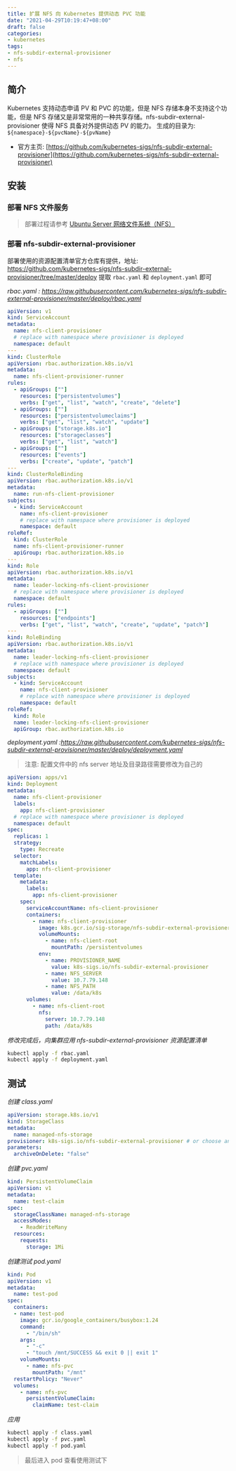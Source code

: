 ```yaml
---
title: 扩展 NFS 向 Kubernetes 提供动态 PVC 功能
date: "2021-04-29T10:19:47+08:00"
draft: false
categories:
- kubernetes
tags:
- nfs-subdir-external-provisioner
- nfs
---
```


## 简介

Kubernetes 支持动态申请 PV 和 PVC 的功能，但是 NFS 存储本身不支持这个功能，但是 NFS 存储又是非常常用的一种共享存储。nfs-subdir-external-provisioner 使得 NFS 具备对外提供动态 PV 的能力。 生成的目录为: `${namespace}-${pvcName}-${pvName}`

- 官方主页: [https://github.com/kubernetes-sigs/nfs-subdir-external-provisioner](https://github.com/kubernetes-sigs/nfs-subdir-external-provisioner)

## 安装

### 部署 NFS 文件服务

> 部署过程请参考 [Ubuntu Server 网络文件系统（NFS）](/posts/ubuntu-nfs/)

### 部署 nfs-subdir-external-provisioner

部署使用的资源配置清单官方仓库有提供，地址: https://github.com/kubernetes-sigs/nfs-subdir-external-provisioner/tree/master/deploy
提取 `rbac.yaml` 和 `deployment.yaml` 即可

*rbac.yaml : https://raw.githubusercontent.com/kubernetes-sigs/nfs-subdir-external-provisioner/master/deploy/rbac.yaml*

```yaml
apiVersion: v1
kind: ServiceAccount
metadata:
  name: nfs-client-provisioner
  # replace with namespace where provisioner is deployed
  namespace: default
---
kind: ClusterRole
apiVersion: rbac.authorization.k8s.io/v1
metadata:
  name: nfs-client-provisioner-runner
rules:
  - apiGroups: [""]
    resources: ["persistentvolumes"]
    verbs: ["get", "list", "watch", "create", "delete"]
  - apiGroups: [""]
    resources: ["persistentvolumeclaims"]
    verbs: ["get", "list", "watch", "update"]
  - apiGroups: ["storage.k8s.io"]
    resources: ["storageclasses"]
    verbs: ["get", "list", "watch"]
  - apiGroups: [""]
    resources: ["events"]
    verbs: ["create", "update", "patch"]
---
kind: ClusterRoleBinding
apiVersion: rbac.authorization.k8s.io/v1
metadata:
  name: run-nfs-client-provisioner
subjects:
  - kind: ServiceAccount
    name: nfs-client-provisioner
    # replace with namespace where provisioner is deployed
    namespace: default
roleRef:
  kind: ClusterRole
  name: nfs-client-provisioner-runner
  apiGroup: rbac.authorization.k8s.io
---
kind: Role
apiVersion: rbac.authorization.k8s.io/v1
metadata:
  name: leader-locking-nfs-client-provisioner
  # replace with namespace where provisioner is deployed
  namespace: default
rules:
  - apiGroups: [""]
    resources: ["endpoints"]
    verbs: ["get", "list", "watch", "create", "update", "patch"]
---
kind: RoleBinding
apiVersion: rbac.authorization.k8s.io/v1
metadata:
  name: leader-locking-nfs-client-provisioner
  # replace with namespace where provisioner is deployed
  namespace: default
subjects:
  - kind: ServiceAccount
    name: nfs-client-provisioner
    # replace with namespace where provisioner is deployed
    namespace: default
roleRef:
  kind: Role
  name: leader-locking-nfs-client-provisioner
  apiGroup: rbac.authorization.k8s.io
```

*deployment.yaml :https://raw.githubusercontent.com/kubernetes-sigs/nfs-subdir-external-provisioner/master/deploy/deployment.yaml*

> 注意: 配置文件中的 nfs server 地址及目录路径需要修改为自己的

```yaml
apiVersion: apps/v1
kind: Deployment
metadata:
  name: nfs-client-provisioner
  labels:
    app: nfs-client-provisioner
  # replace with namespace where provisioner is deployed
  namespace: default
spec:
  replicas: 1
  strategy:
    type: Recreate
  selector:
    matchLabels:
      app: nfs-client-provisioner
  template:
    metadata:
      labels:
        app: nfs-client-provisioner
    spec:
      serviceAccountName: nfs-client-provisioner
      containers:
        - name: nfs-client-provisioner
          image: k8s.gcr.io/sig-storage/nfs-subdir-external-provisioner:v4.0.2
          volumeMounts:
            - name: nfs-client-root
              mountPath: /persistentvolumes
          env:
            - name: PROVISIONER_NAME
              value: k8s-sigs.io/nfs-subdir-external-provisioner
            - name: NFS_SERVER
              value: 10.7.79.148
            - name: NFS_PATH
              value: /data/k8s
      volumes:
        - name: nfs-client-root
          nfs:
            server: 10.7.79.148
            path: /data/k8s
```

*修改完成后，向集群应用 nfs-subdir-external-provisioner 资源配置清单*

```bash
kubectl apply -f rbac.yaml
kubectl apply -f deployment.yaml
```

## 测试

*创建 class.yaml*

```yaml
apiVersion: storage.k8s.io/v1
kind: StorageClass
metadata:
  name: managed-nfs-storage
provisioner: k8s-sigs.io/nfs-subdir-external-provisioner # or choose another name, must match deployment's env PROVISIONER_NAME'
parameters:
  archiveOnDelete: "false"
```

*创建 pvc.yaml*

```yaml
kind: PersistentVolumeClaim
apiVersion: v1
metadata:
  name: test-claim
spec:
  storageClassName: managed-nfs-storage
  accessModes:
    - ReadWriteMany
  resources:
    requests:
      storage: 1Mi
```

*创建测试 pod.yaml*

```yaml
kind: Pod
apiVersion: v1
metadata:
  name: test-pod
spec:
  containers:
  - name: test-pod
    image: gcr.io/google_containers/busybox:1.24
    command:
      - "/bin/sh"
    args:
      - "-c"
      - "touch /mnt/SUCCESS && exit 0 || exit 1"
    volumeMounts:
      - name: nfs-pvc
        mountPath: "/mnt"
  restartPolicy: "Never"
  volumes:
    - name: nfs-pvc
      persistentVolumeClaim:
        claimName: test-claim
```

*应用*

```bash
kubectl apply -f class.yaml
kubectl apply -f pvc.yaml
kubectl apply -f pod.yaml
```

> 最后进入 pod 查看使用测试下